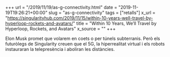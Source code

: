 +++
url = "/2019/11/19/as-g-connectivity.html"
date = "2019-11-19T19:26:21+00:00"
slug = "as-g-connectivity"
tags = ["retalls"]
x_url = "https://singularityhub.com/2019/11/15/within-10-years-well-travel-by-hyperloop-rockets-and-avatars/"
title = "Within 10 Years, We’ll Travel by Hyperloop, Rockets, and Avatars"
x_source = ""
+++

Elon Musk promet que volarem en coets o per túnels subterranis. Però els futuròlegs de Singularity creuen que el 5G, la hiperrealitat virtual i els robots instauraran la telepresència i aboliran les distàncies.
